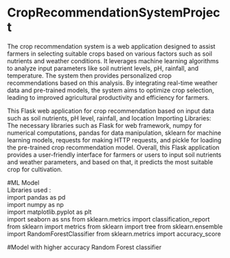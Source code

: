 # CropRecommendationSystemProject
The crop recommendation system is a web application designed to assist farmers in selecting suitable crops based on various factors such as soil nutrients and weather conditions. It leverages machine learning algorithms to analyze input parameters like soil nutrient levels, pH, rainfall, and temperature. The system then provides personalized crop recommendations based on this analysis. By integrating real-time weather data and pre-trained models, the system aims to optimize crop selection, leading to improved agricultural productivity and efficiency for farmers.

This Flask web application for crop recommendation based on input data such as soil nutrients, pH level, rainfall, and location
Importing Libraries: The necessary libraries such as Flask for web framework, numpy for numerical computations, pandas for data manipulation, sklearn for machine learning models, requests for making HTTP requests, and pickle for loading the pre-trained crop recommendation model.
Overall, this Flask application provides a user-friendly interface for farmers or users to input soil nutrients and weather parameters, and based on that, it predicts the most suitable crop for cultivation.


#ML Model
<br>
Libraries used :
<br>
import pandas as pd
<br>
import numpy as np
<br>
import matplotlib.pyplot as plt
<br>
import seaborn as sns
from sklearn.metrics import classification_report
from sklearn import metrics
from sklearn import tree
from sklearn.ensemble import RandomForestClassifier
from sklearn.metrics import accuracy_score

#Model with higher accuracy
Random Forest classifier
